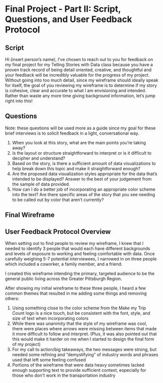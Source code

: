 # Final Project - Part II: Script, Questions, and User Feedback Protocol 

## Script
Hi (insert person’s name), I’ve chosen to reach out to you for feedback on my final project for my Telling Stories with Data class because you have a proven track record of being detail oriented, creative, and thoughtful and your feedback will be incredibly valuable for the progress of my project. Without going into too much detail, since my wireframe should ideally speak for itself, the goal of you reviewing my wireframe is to determine if my story is cohesive, clear and accurate to what I am envisioning and intended. Rather than waste any more time giving background information, let’s jump right into this! 

## Questions
Note: these questions will be used more as a guide since my goal for these brief interviews is to solicit feedback in a light, conversational way.
1.	When you look at this story, what are the main points you’re taking away? 
2.	Is the layout or structure straightforward to interpret or is it difficult to decipher and understand?
3.	Based on the story, is there a sufficient amount of data visualizations to help break down this topic and make it straightforward enough?
4.	Are the proposed data visualization styles appropriate for the data that’s intended to be displayed? Answer to the best of your judgement from the sample of data provided. 
5.	How can I do a better job of incorporating an appropriate color scheme into the text? Are there specific areas of the story that you see needing to be called out by color that aren’t currently?

## Final Wireframe

## User Feedback Protocol Overview 
When setting out to find people to review my wireframe, I knew that I needed to identify 3 people that would each have different backgrounds and levels of exposure to working and feeling comfortable with data. Once carefully weighing 5-7 potential interviewees, I narrowed in on three people which included a coworker, a family member, and a friend. 

I created this wireframe intending the primary, targeted audience to be the general public living across the Greater Pittsburgh Region. 

After showing my initial wireframe to these three people, I heard a few common themes that resulted in me adding some things and removing others:

1.	Using something close to the color scheme from the Make my Trip Count logo is a nice touch, but be consistent with the font, style, and size of text when incorporating colors
2.	While there was unanimity that the style of my wireframe was cool, there were places where arrows were missing between items that made it more difficult to follow and interpret. (Plus, it was also pointed out that this would make it harder on me when I started to design the final form of my project)
3.	For my call to action/big takeaways, the two messages were strong, but needed some refining and “demystifying” of industry words and phrases used that left some feeling confused
4. Portions of the wireframe that were data heavy sometimes lacked enough supporting text to provide sufficient context, especially for those who don't work in the transportation industry
